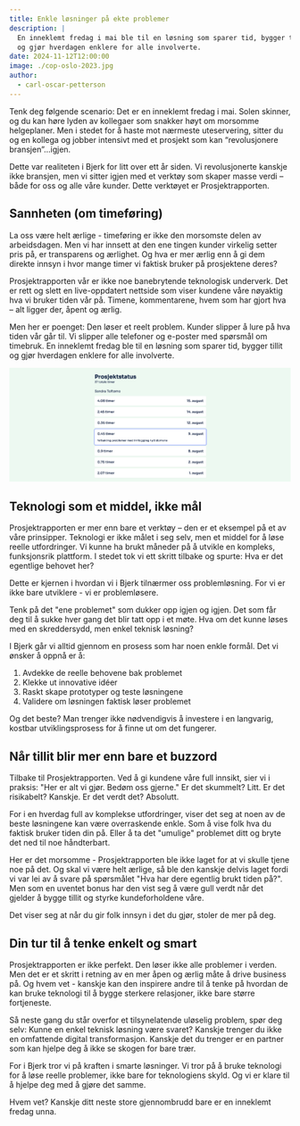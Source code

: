 ```yaml
---
title: Enkle løsninger på ekte problemer
description: |
  En inneklemt fredag i mai ble til en løsning som sparer tid, bygger tillit
  og gjør hverdagen enklere for alle involverte.
date: 2024-11-12T12:00:00
image: ./cop-oslo-2023.jpg
author:
  - carl-oscar-petterson
---
```


Tenk deg følgende scenario: Det er en inneklemt fredag i mai. Solen skinner, og
du kan høre lyden av kollegaer som snakker høyt om morsomme helgeplaner. Men i
stedet for å haste mot nærmeste uteservering, sitter du og en kollega og jobber
intensivt med et prosjekt som kan “revolusjonere bransjen”...igjen.

Dette var realiteten i Bjerk for litt over ett år siden. Vi revolusjonerte
kanskje ikke bransjen, men vi sitter igjen med et verktøy som skaper masse verdi
– både for oss og alle våre kunder. Dette verktøyet er Prosjektrapporten.

## Sannheten (om timeføring)

La oss være helt ærlige - timeføring er ikke den morsomste delen av
arbeidsdagen. Men vi har innsett at den ene tingen kunder virkelig setter pris
på, er transparens og ærlighet. Og hva er mer ærlig enn å gi dem direkte innsyn
i hvor mange timer vi faktisk bruker på prosjektene deres?

Prosjektrapporten vår er ikke noe banebrytende teknologisk underverk. Det er
rett og slett en live-oppdatert nettside som viser kundene våre nøyaktig hva vi
bruker tiden vår på. Timene, kommentarene, hvem som har gjort hva – alt ligger
der, åpent og ærlig.

Men her er poenget: Den løser et reelt problem. Kunder slipper å lure på hva
tiden vår går til. Vi slipper alle telefoner og e-poster med spørsmål om
timebruk. En inneklemt fredag ble til en løsning som sparer tid, bygger tillit
og gjør hverdagen enklere for alle involverte.

![Skjermbilde av applikasjon som viser timelister](./screenshot.png)

## Teknologi som et middel, ikke mål

Prosjektrapporten er mer enn bare et verktøy – den er et eksempel på et av våre
prinsipper. Teknologi er ikke målet i seg selv, men et middel for å løse reelle
utfordringer. Vi kunne ha brukt måneder på å utvikle en kompleks, funksjonsrik
plattform. I stedet tok vi ett skritt tilbake og spurte: Hva er det egentlige
behovet her?

Dette er kjernen i hvordan vi i Bjerk tilnærmer oss problemløsning. For vi er
ikke bare utviklere - vi er problemløsere.

Tenk på det "ene problemet" som dukker opp igjen og igjen. Det som får deg til å
sukke hver gang det blir tatt opp i et møte. Hva om det kunne løses med en
skreddersydd, men enkel teknisk løsning?

I Bjerk går vi alltid gjennom en prosess som har noen enkle formål. Det vi
ønsker å oppnå er å:

1. Avdekke de reelle behovene bak problemet
2. Klekke ut innovative idéer
3. Raskt skape prototyper og teste løsningene
4. Validere om løsningen faktisk løser problemet

Og det beste? Man trenger ikke nødvendigvis å investere i en langvarig, kostbar
utviklingsprosess for å finne ut om det fungerer.

## Når tillit blir mer enn bare et buzzord

Tilbake til Prosjektrapporten. Ved å gi kundene våre full innsikt, sier vi i
praksis: "Her er alt vi gjør. Bedøm oss gjerne." Er det skummelt? Litt. Er det
risikabelt? Kanskje. Er det verdt det? Absolutt.

For i en hverdag full av komplekse utfordringer, viser det seg at noen av de
beste løsningene kan være overraskende enkle. Som å vise folk hva du faktisk
bruker tiden din på. Eller å ta det "umulige" problemet ditt og bryte det ned
til noe håndterbart.

Her er det morsomme - Prosjektrapporten ble ikke laget for at vi skulle tjene
noe på det. Og skal vi være helt ærlige, så ble den kanskje delvis laget fordi
vi var lei av å svare på spørsmålet "Hva har dere egentlig brukt tiden på?". Men
som en uventet bonus har den vist seg å være gull verdt når det gjelder å bygge
tillit og styrke kundeforholdene våre.

Det viser seg at når du gir folk innsyn i det du gjør, stoler de mer på deg.

## Din tur til å tenke enkelt og smart

Prosjektrapporten er ikke perfekt. Den løser ikke alle problemer i verden. Men
det er et skritt i retning av en mer åpen og ærlig måte å drive business på. Og
hvem vet - kanskje kan den inspirere andre til å tenke på hvordan de kan bruke
teknologi til å bygge sterkere relasjoner, ikke bare større fortjeneste.

Så neste gang du står overfor et tilsynelatende uløselig problem, spør deg selv:
Kunne en enkel teknisk løsning være svaret? Kanskje trenger du ikke en
omfattende digital transformasjon. Kanskje det du trenger er en partner som kan
hjelpe deg å ikke se skogen for bare trær.

For i Bjerk tror vi på kraften i smarte løsninger. Vi tror på å bruke teknologi
for å løse reelle problemer, ikke bare for teknologiens skyld. Og vi er klare
til å hjelpe deg med å gjøre det samme.

Hvem vet? Kanskje ditt neste store gjennombrudd bare er en inneklemt fredag
unna.
